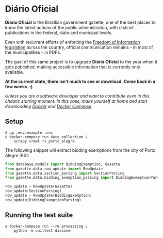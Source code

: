 # Diário Oficial

**Diário Oficial** is the Brazilian government gazette, one of the best places to know the latest actions of the public administration, with distinct publications in the federal, state and municipal levels.

Even with recurrent efforts of enforcing the [Freedom of Information legislation](http://www.acessoainformacao.gov.br/assuntos/conheca-seu-direito/principais-aspectos/principais-aspectos) across the country, official communication remains - in most of the municipalities - in PDFs.

The goal of this same project is to upgrade **Diário Oficial** to the year when it gets published, making accessible information that is currently only available.

**At the current state, there isn't much to see or download. Come back in a few weeks. :)**

*Unless you are a software developer and want to contribute even in this chaotic starting moment. In this case, make yourself at home and start downloading [Docker](https://www.docker.com) and [Docker Compose](https://docs.docker.com/compose/overview/).*

## Setup

```
$ cp .env.example .env
$ docker-compose run data_collection \
    scrapy crawl rs_porto_alegre
```

The following snippet will extract bidding exemptions from the city of Porto Alegre (RS):

```python
from database.models import BiddingExemption, Gazette
from gazette.data.row_update import RowUpdate
from gazette.data.section_parsing import SectionParsing
from gazette.data.bidding_exemption_parsing import BiddingExemptionParsing

row_update = RowUpdate(Gazette)
row_update(SectionParsing)
row_update = RowUpdate(BiddingExemption)
row_update(BiddingExemptionParsing)
```

## Running the test suite

```
$ docker-compose run --rm processing \
    python -m unittest discover
```
